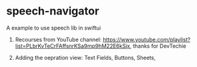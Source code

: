 # speech-navigator

A example to use speech lib in swiftui 

1. Recourses from YouTube channel:  https://www.youtube.com/playlist?list=PLbrKvTeCrFAffsnrKSa9mp9hM22E6kSjx, thanks for DevTechie

2. Adding the oepration view: Text Fields, Buttons, Sheets, 
